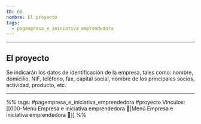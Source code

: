 ```yaml
---
ID: 60
nombre: El proyecto
tags:
  - pagempresa_e_iniciativa_emprendedora
---
```

___
## El proyecto
Se indicarán los datos de identificación de la empresa, tales como: nombre, domicilio, NIF, teléfono, fax, capital social, nombre de los principales socios, actividad, producto, etc.

____
%%
tags:  #pagempresa_e_iniciativa_emprendedora #proyecto
Vínculos:  [[000-Menú Empresa e iniciativa emprendedora 📃|Menú Empresa e iniciativa emprendedora 📃]]
%%